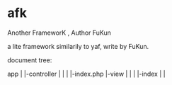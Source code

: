 afk
===

Another FrameworK , Author FuKun

a lite framework similarily to yaf, write by FuKun.

document tree:

app
	|
	|-controller
	|		|
	|		|-index.php
	|-view
	|	|
	|   |-index
	|
	|


